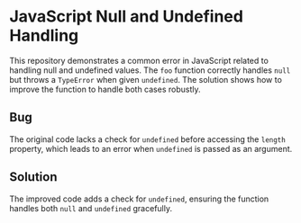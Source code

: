 # JavaScript Null and Undefined Handling
This repository demonstrates a common error in JavaScript related to handling null and undefined values.  The `foo` function correctly handles `null` but throws a `TypeError` when given `undefined`.  The solution shows how to improve the function to handle both cases robustly.

## Bug
The original code lacks a check for `undefined` before accessing the `length` property, which leads to an error when `undefined` is passed as an argument.

## Solution
The improved code adds a check for `undefined`, ensuring the function handles both `null` and `undefined` gracefully.